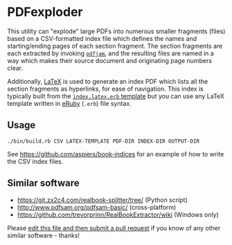 # PDFexploder

This utility can "explode" large PDFs into numerous smaller fragments
(files) based on a CSV-formatted index file which defines the names
and starting/ending pages of each section fragment.  The section
fragments are each extracted by invoking
[`pdfjam`](http://www2.warwick.ac.uk/fac/sci/statistics/staff/academic-research/firth/software/pdfjam/),
and the resulting files are named in a way which makes their source document and originating page numbers clear.

Additionally, [LaTeX](https://www.latex-project.org/) is used to
generate an index PDF which lists all the section fragments as
hyperlinks, for ease of navigation.  This index is typically built
from the [`index.latex.erb` template](index.latex.erb) but you can
use any LaTeX template written in [eRuby](https://en.wikipedia.org/wiki/ERuby)
(`.erb`) file syntax.

## Usage

    ./bin/build.rb CSV LATEX-TEMPLATE PDF-DIR INDEX-DIR OUTPUT-DIR

See https://github.com/aspiers/book-indices for an example of how to
write the CSV index files.

## Similar software

- https://git.zx2c4.com/realbook-splitter/tree/ (Python script)
- http://www.pdfsam.org/pdfsam-basic/ (cross-platform)
- https://github.com/trevorprinn/RealBookExtractor/wiki (Windows only)

Please [edit this file and then submit a pull request](https://github.com/aspiers/PDFexploder/edit/master/README.md)
if you know of any other similar software - thanks!
